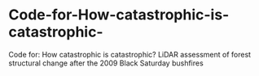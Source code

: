 # Code-for-How-catastrophic-is-catastrophic-
Code for: How catastrophic is catastrophic? LiDAR assessment of forest structural change after the 2009 Black Saturday bushfires
